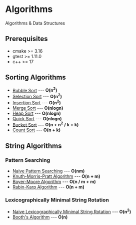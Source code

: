 # Algorithms
Algorithms &amp; Data Structures



## Prerequisites
* cmake >= 3.16
* gtest >= 1.11.0
* c++ >= 17



## Sorting Algorithms
* [Bubble Sort](sorting/src/BubbleSort.hpp) --- **O(n<sup>2</sup>)**
* [Selection Sort](sorting/src/SelectionSort.hpp) --- **O(n<sup>2</sup>)**
* [Insertion Sort](sorting/src/InsertionSort.hpp) --- **O(n<sup>2</sup>)**
* [Merge Sort](sorting/src/MergeSort.hpp) --- **O(nlogn)**
* [Heap Sort](sorting/src/HeapSort.hpp) --- **O(nlogn)**
* [Quick Sort](sorting/src/QuickSort.hpp) --- **O(nlogn)**
* [Bucket Sort](sorting/src/BucketSort.hpp) --- **O(n + n<sup>2</sup> / k + k)**
* [Count Sort](sorting/src/CountSort.hpp) --- **O(n + k)**



## String Algorithms
### Pattern Searching
* [Naive Pattern Searching](strings/src/NaiveSearch.hpp) --- **O(nm)**
* [Knuth-Morris-Pratt Algorithm](strings/src/KnuthMorrisPratt.hpp) --- **O(n + m)**
* [Boyer-Moore Algorithm](strings/src/BoyerMoore.hpp) --- **O(n / m + m)**
* [Rabin-Karp Algorithm](strings/src/RabinKarp.hpp) --- **O(n + m)**

### Lexicographically Minimal String Rotation
* [Naive Lexicographically Minimal String Rotation](strings/src/NaiveRotate.hpp) --- **O(n<sup>2</sup>)**
* [Booth's Algorithm](strings/src/BoothsAlgorithm.hpp) --- **O(n)**